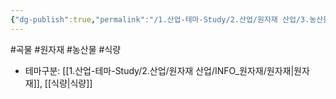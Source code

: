 ```yaml
---
{"dg-publish":true,"permalink":"/1.산업-테마-Study/2.산업/원자재 산업/3.농산물/INFO_식량,가축 등/곡물/","created":"2024-11-20T21:02:28.904+09:00","updated":"2025-06-26T13:23:29.658+09:00"}
---
```


#곡물 #원자재 #농산물 #식량 

- 테마구분: [[1.산업-테마-Study/2.산업/원자재 산업/INFO_원자재/원자재\|원자재]], [[식량\|식량]]



